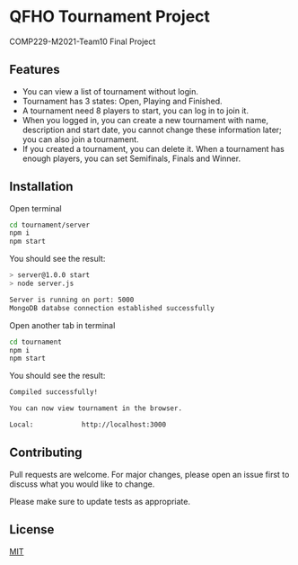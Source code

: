 # QFHO Tournament Project

COMP229-M2021-Team10 Final Project

## Features

- You can view a list of tournament without login.
- Tournament has 3 states: Open, Playing and Finished.
- A tournament need 8 players to start, you can log in to join it.
- When you logged in, you can create a new tournament with name, description and start date, you cannot change these information later; you can also join a tournament.
- If you created a tournament, you can delete it. When a tournament has enough players, you can set Semifinals, Finals and Winner.

## Installation

Open terminal

```bash
cd tournament/server
npm i
npm start
```

You should see the result:

```bash
> server@1.0.0 start
> node server.js

Server is running on port: 5000
MongoDB databse connection established successfully
```

Open another tab in terminal

```bash
cd tournament
npm i
npm start
```

You should see the result:

```bash
Compiled successfully!

You can now view tournament in the browser.

Local:            http://localhost:3000
```

## Contributing

Pull requests are welcome. For major changes, please open an issue first to discuss what you would like to change.

Please make sure to update tests as appropriate.

## License

[MIT](https://choosealicense.com/licenses/mit/)
